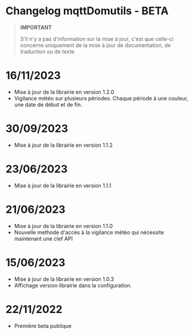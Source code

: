# Changelog mqttDomutils - BETA

>**IMPORTANT**
>
>S'il n'y a pas d'information sur la mise à jour, c'est que celle-ci concerne uniquement de la mise à jour de documentation, de traduction ou de texte.

# 16/11/2023
- Mise à jour de la librairie en version 1.2.0
- Vigilance météo sur plusieurs périodes. Chaque période à une couleur, une date de début et de fin.

# 30/09/2023
- Mise à jour de la librairie en version 1.1.2

# 23/06/2023
- Mise à jour de la librairie en version 1.1.1

# 21/06/2023
- Mise à jour de la librairie en version 1.1.0
- Nouvelle methode d'accès à la vigilance météo qui nécessite maintenant une clef API

# 15/06/2023
- Mise à jour de la librairie en version 1.0.3
- Affichage version librairie dans la configuration.

# 22/11/2022
- Première beta publique
